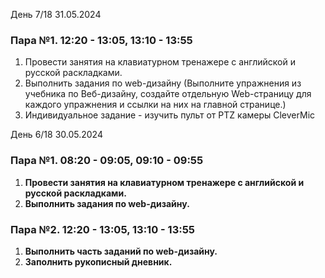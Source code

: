 День 7/18 31.05.2024
### Пара №1. 12:20 - 13:05, 13:10 - 13:55
1. Провести занятия на клавиатурном тренажере с английской и русской раскладками.
2. Выполнить задания по web-дизайну (Выполните упражнения из учебника по Веб-дизайну, создайте отдельную Web-страницу для каждого упражнения и ссылки на них на главной странице.)
3. Индивидуальное задание - изучить пульт от PTZ камеры CleverMic

День 6/18 30.05.2024
### Пара №1. 08:20 - 09:05, 09:10 - 09:55
1. **Провести занятия на клавиатурном тренажере с английской и русской раскладками.**
2. **Выполнить задания по web-дизайну.**
### Пара №2. 12:20 - 13:05, 13:10 - 13:55
1. **Выполнить часть заданий по web-дизайну.**
2. **Заполнить рукописный дневник.**
